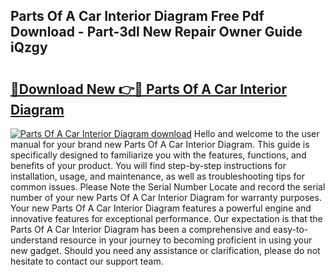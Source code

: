 ## Parts Of A Car Interior Diagram Free Pdf Download - Part-3dl New Repair Owner Guide iQzgy

# <h2><a href="http://dfkahh.blite.top/?on=Parts+Of+A+Car+Interior+Diagram">🔗Download New 👉🔴 Parts Of A Car Interior Diagram</a></h2>

[![Parts Of A Car Interior Diagram download](https://i.imgur.com/lujVjoI.png)](http://dfkahh.blite.top/?on=Parts+Of+A+Car+Interior+Diagram)
Hello and welcome to the user manual for your brand new Parts Of A Car Interior Diagram. This guide is specifically designed to familiarize you with the features, functions, and benefits of your product. You will find step-by-step instructions for installation, usage, and maintenance, as well as troubleshooting tips for common issues. Please Note the Serial Number Locate and record the serial number of your new Parts Of A Car Interior Diagram for warranty purposes. Your new Parts Of A Car Interior Diagram features a powerful engine and innovative features for exceptional performance. Our expectation is that the Parts Of A Car Interior Diagram has been a comprehensive and easy-to-understand resource in your journey to becoming proficient in using your new gadget. Should you need any assistance or clarification, please do not hesitate to contact our support team.
